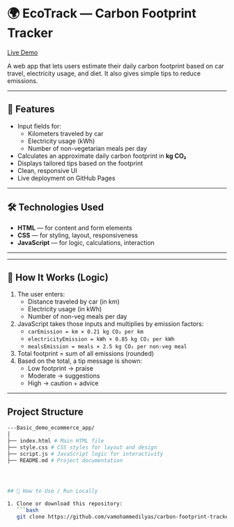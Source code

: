 # 🌍 EcoTrack — Carbon Footprint Tracker

[Live Demo](https://vamohammedilyas.github.io/carbon-footprint-tracker/)  

A web app that lets users estimate their daily carbon footprint based on car travel, electricity usage, and diet. It also gives simple tips to reduce emissions.

---

## 🧩 Features

- Input fields for:
  - Kilometers traveled by car
  - Electricity usage (kWh)
  - Number of non-vegetarian meals per day  
- Calculates an approximate daily carbon footprint in **kg CO₂**  
- Displays tailored tips based on the footprint  
- Clean, responsive UI  
- Live deployment on GitHub Pages  

---


## 🛠️ Technologies Used

- **HTML** — for content and form elements  
- **CSS** — for styling, layout, responsiveness  
- **JavaScript** — for logic, calculations, interaction  

---

---

## 🧮 How It Works (Logic)

1. The user enters:
   - Distance traveled by car (in km)  
   - Electricity usage (in kWh)  
   - Number of non-veg meals per day  
2. JavaScript takes those inputs and multiplies by emission factors:
   - `carEmission = km × 0.21 kg CO₂ per km`  
   - `electricityEmission = kWh × 0.85 kg CO₂ per kWh`  
   - `mealsEmission = meals × 2.5 kg CO₂ per non-veg meal`  
3. Total footprint = sum of all emissions (rounded)  
4. Based on the total, a tip message is shown:
   - Low footprint → praise  
   - Moderate → suggestions  
   - High → caution + advice  

---

## Project Structure

```bash
---Basic_demo_ecommerce_app/
│
├── index.html # Main HTML file
├── style.css # CSS styles for layout and design
├── script.js # JavaScript logic for interactivity
├── README.md # Project documentation




## 🚀 How to Use / Run Locally

1. Clone or download this repository:
   ```bash
   git clone https://github.com/vamohammedilyas/carbon-footprint-tracker.git
